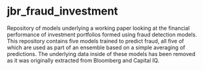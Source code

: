 # jbr_fraud_investment
Repository of models underlying a working paper looking at the financial performance of investment portfolios formed using fraud detection models. This repository contains five models trained to predict fraud, all five of which are used as part of an ensemble based on a simple averaging of predictions. The underlying data inside of these models has been removed as it was originally extracted from Bloomberg and Capital IQ.
